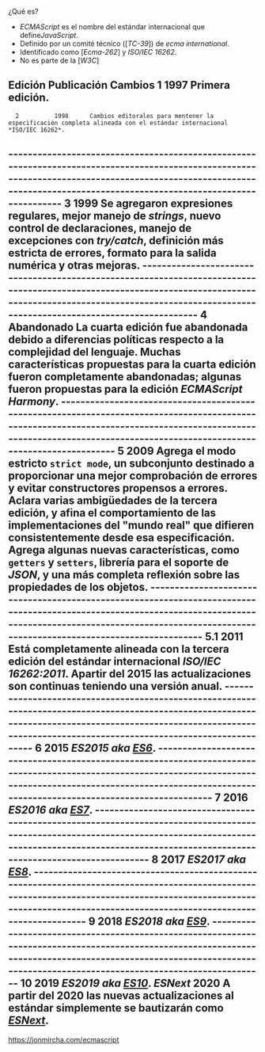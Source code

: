 ¿Qué es?

-   *ECMAScript* es el nombre del estándar internacional que define*JavaScript*.
-   Definido por un comité técnico ([*TC-39*]) de *ecma international*.
-   Identificado como [*Ecma-262*] y *ISO/IEC 16262*.
-   No es parte de la [*W3C*]


   Edición    Publicación  Cambios
      1          1997      Primera edición.
-----------------------------------------------------------------------------------------------------------------------------------------------------------------------------------------------------------------------
      2          1998      Cambios editorales para mentener la especificación completa alineada con el estándar internacional *ISO/IEC 16262*.
-----------------------------------------------------------------------------------------------------------------------------------------------------------------------------------------------------------------------      3          1999      Se agregaron expresiones regulares, mejor manejo de *strings*, nuevo control de declaraciones, manejo de excepciones con *try/catch*, definición más estricta de errores, formato para la salida numérica y otras mejoras.
-----------------------------------------------------------------------------------------------------------------------------------------------------------------------------------------------------------------------      4       Abandonado   La cuarta edición fue abandonada debido a diferencias políticas respecto a la complejidad del lenguaje. Muchas características propuestas para la cuarta edición fueron completamente abandonadas; algunas fueron propuestas para la edición *ECMAScript Harmony*.
-----------------------------------------------------------------------------------------------------------------------------------------------------------------------------------------------------------------------      5          2009      Agrega el modo estricto **`strict mode`**, un subconjunto destinado a proporcionar una mejor comprobación de errores y evitar constructores propensos a errores. Aclara varias ambigüedades de la tercera edición, y afina el comportamiento de las implementaciones del \"mundo real\" que difieren consistentemente desde esa especificación. Agrega algunas nuevas características, como **`getters`** y **`setters`**, librería para el soporte de *JSON*, y una más completa reflexión sobre las propiedades de los objetos.
-----------------------------------------------------------------------------------------------------------------------------------------------------------------------------------------------------------------------     5.1         2011      Está completamente alineada con la tercera edición del estándar internacional *ISO/IEC 16262:2011*.
                           Apartir del 2015 las actualizaciones son continuas teniendo una versión anual.
-----------------------------------------------------------------------------------------------------------------------------------------------------------------------------------------------------------------------      6          2015      *ES2015* *aka* [*ES6*](http://www.ecma-international.org/ecma-262/6.0/).
-----------------------------------------------------------------------------------------------------------------------------------------------------------------------------------------------------------------------      7          2016      *ES2016* *aka* [*ES7*](http://www.ecma-international.org/ecma-262/7.0/).
-----------------------------------------------------------------------------------------------------------------------------------------------------------------------------------------------------------------------      8          2017      *ES2017* *aka* [*ES8*](http://www.ecma-international.org/ecma-262/8.0/).
-----------------------------------------------------------------------------------------------------------------------------------------------------------------------------------------------------------------------      9          2018      *ES2018* *aka* [*ES9*](http://www.ecma-international.org/ecma-262/9.0/).
-----------------------------------------------------------------------------------------------------------------------------------------------------------------------------------------------------------------------      10         2019      *ES2019* *aka* [*ES10*](http://www.ecma-international.org/ecma-262/10.0/).
   *ESNext*      2020      A partir del 2020 las nuevas actualizaciones al estándar simplemente se bautizarán como [*ESNext*](http://www.ecma-international.org/ecma-262/11.0/).
-----------------------------------------------------------------------------------------------------------------------------------------------------------------------------------------------------------------------
https://jonmircha.com/ecmascript